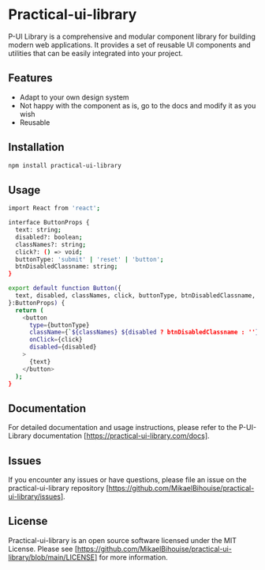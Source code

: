 # Practical-ui-library

P-UI Library is a comprehensive and modular component library for building modern web applications. It provides a set of reusable UI components and utilities that can be easily integrated into your project.

## Features

- Adapt to your own design system
- Not happy with the component as is, go to the docs and modify it as you wish
- Reusable

## Installation

```bash
npm install practical-ui-library
```

## Usage

```bash
import React from 'react';

interface ButtonProps {
  text: string;
  disabled?: boolean;
  classNames?: string;
  click?: () => void;
  buttonType: 'submit' | 'reset' | 'button';
  btnDisabledClassname: string;
}

export default function Button({
  text, disabled, classNames, click, buttonType, btnDisabledClassname,
}:ButtonProps) {
  return (
    <button
      type={buttonType}
      className={`${classNames} ${disabled ? btnDisabledClassname : ''}`}
      onClick={click}
      disabled={disabled}
    >
      {text}
    </button>
  );
}
```

## Documentation

For detailed documentation and usage instructions, please refer to the P-UI-Library documentation [https://practical-ui-library.com/docs].

## Issues

If you encounter any issues or have questions, please file an issue on the practical-ui-library repository [https://github.com/MikaelBihouise/practical-ui-library/issues].

## License

Practical-ui-library is an open source software licensed under the MIT License. Please see [https://github.com/MikaelBihouise/practical-ui-library/blob/main/LICENSE] for more information.
